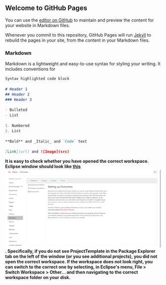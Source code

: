 ## Welcome to GitHub Pages

You can use the [editor on GitHub](https://github.com/OSUKEENTutorials/OSUKEENTutorials.github.io/edit/main/index.md) to maintain and preview the content for your website in Markdown files.

Whenever you commit to this repository, GitHub Pages will run [Jekyll](https://jekyllrb.com/) to rebuild the pages in your site, from the content in your Markdown files.

### Markdown

Markdown is a lightweight and easy-to-use syntax for styling your writing. It includes conventions for

```markdown
Syntax highlighted code block

# Header 1
## Header 2
### Header 3

- Bulleted
- List

1. Numbered
2. List

**Bold** and _Italic_ and `Code` text

[Link](url) and ![Image](src)
```

<strong>It is easy to check whether you have opened the
        correct workspace. Eclipse window should look like <a
        class="thumbnail" href="outcomes_menu.png">this<span><img
            src="outcomes_menu.png" /></span></a>. Specifically, if you do
        not see ProjectTemplate in the Package Explorer tab on the left
        of the window (or you see additional projects), <span
        class="underline">you did not open the correct workspace</span>.
        If the workspace does not look right, you can switch to the
        correct one by selecting, in Eclipse's menu, File &gt; Switch
        Workspace &gt; Other... and then navigating to the correct
        workspace folder on your disk.
</strong>


